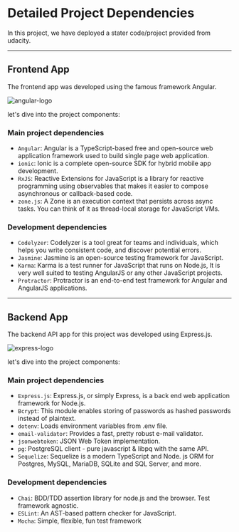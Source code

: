 # Detailed Project Dependencies 

In this project, we have deployed a stater code/project provided from udacity.

---

## Frontend App

The frontend app was developed using the famous framework Angular.

![angular-logo](https://upload.wikimedia.org/wikipedia/commons/thumb/c/cf/Angular_full_color_logo.svg/2048px-Angular_full_color_logo.svg.png)

let's dive into the project components:

### Main project dependencies

- `Angular`: Angular is a TypeScript-based free and open-source web application framework used to build single page web application.
- `ionic`: Ionic is a complete open-source SDK for hybrid mobile app development.
- `RxJS`: Reactive Extensions for JavaScript is a library for reactive programming using observables that makes it easier to compose asynchronous or callback-based code.
- `zone.js`: A Zone is an execution context that persists across async tasks. You can think of it as thread-local storage for JavaScript VMs.

### Development dependencies

- `Codelyzer`: Codelyzer is a tool great for teams and individuals, which helps you write consistent code, and discover potential errors.
- `Jasmine`: Jasmine is an open-source testing framework for JavaScript.
- `Karma`: Karma is a test runner for JavaScript that runs on Node.js, It is very well suited to testing AngularJS or any other JavaScript projects.
- `Protractor`: Protractor is an end-to-end test framework for Angular and AngularJS applications.

---

## Backend App

The backend API app for this project was developed using Express.js.

![express-logo](https://expressjs.com/images/express-facebook-share.png)

let's dive into the project components:

### Main project dependencies
- `Express.js`: Express.js, or simply Express, is a back end web application framework for Node.js.
- `Bcrypt`: This module enables storing of passwords as hashed passwords instead of plaintext.
- `dotenv`: Loads environment variables from .env file.
- `email-validator`: Provides a fast, pretty robust e-mail validator.
- `jsonwebtoken`: JSON Web Token implementation.
- `pg`: PostgreSQL client - pure javascript & libpq with the same API.
- `Sequelize`: Sequelize is a modern TypeScript and Node. js ORM for Postgres, MySQL, MariaDB, SQLite and SQL Server, and more.

### Development dependencies
- `Chai`: BDD/TDD assertion library for node.js and the browser. Test framework agnostic.
- `ESLint`: An AST-based pattern checker for JavaScript.
- `Mocha`: Simple, flexible, fun test framework
